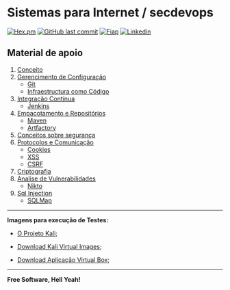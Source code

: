 # Sistemas para Internet / secdevops

[![Hex.pm](https://img.shields.io/hexpm/l/plug.svg)](https://github.com/2TINsecdevops/aulas/blob/master/LICENCE.md) [![GitHub last commit](https://img.shields.io/github/last-commit/google/skia.svg)](https://github.com/2TINsecdevops/aulas/commits/master) [![Fiap](https://img.shields.io/badge/Fiap-2018-ff0080.svg)](https://www.fiap.com.br/) [![Linkedin](https://img.shields.io/badge/Linkedin-hpinfo-00BFFF.svg)](https://www.linkedin.com/in/hpinfo/)

## Material de apoio

1. [Conceito](https://github.com/2TINsecdevops/aulas/blob/master/content/concepts)
2. [Gerencimento de Configuração](https://github.com/2TINsecdevops/aulas/blob/master/content/configuration-management/)
   - [Git](https://github.com/2TINsecdevops/aulas/blob/master/content/configuration-management/git.md)
   - [Infraestructura como Código](https://github.com/2TINsecdevops/aulas/blob/master/content/configuration-management/iac.md)
3. [Integração Contínua](https://github.com/2TINsecdevops/aulas/blob/master/content/ci/ci.md)
   - [Jenkins](https://github.com/2TINsecdevops/aulas/blob/master/content/ci/jenkins)
4. [Empacotamento e Repositórios](https://github.com/2TINsecdevops/aulas/blob/master/content/packages-repositories/packages-repositories.md)
   - [Maven](https://github.com/2TINsecdevops/aulas/blob/master/content/packages-repositories/maven)
   - [Artfactory](https://github.com/2TINsecdevops/aulas/blob/master/content/packages-repositories/art)
5. [Conceitos sobre segurança](https://github.com/2TINsecdevops/aulas/tree/master/content/intro-sec)
6. [Protocolos e Comunicação](https://github.com/2TINsecdevops/aulas/tree/master/content/http)
   - [Cookies](https://github.com/2TINsecdevops/aulas/tree/master/content/cookies)
   - [XSS](https://github.com/2TINsecdevops/aulas/tree/master/content/xss)
   - [CSRF](https://github.com/2TINsecdevops/aulas/tree/master/content/csrf)
7. [Criptografia](https://github.com/2TINsecdevops/aulas/tree/master/content/criptografia)
8. [Analise de Vulnerabilidades](https://github.com/2TINsecdevops/aulas/tree/master/content/va)
   - [Nikto](https://github.com/2TINsecdevops/aulas/tree/master/content/va/nikto.md)
9. [Sql Injection](https://github.com/2TINsecdevops/aulas/tree/master/content/sqli)
    - [SQLMap](https://github.com/2TINsecdevops/aulas/tree/master/content/sqli/sqlmap)
  
---

**Imagens para execução de Testes:**

- [O Projeto Kali](https://www.kali.org/downloads/3/);

- [Download Kali Virtual Images](https://www.offensive-security.com/kali-linux-vmware-virtualbox-image-download/);

- [Download Aplicação Virtual Box](https://www.virtualbox.org/wiki/Downloads);

---

**Free Software, Hell Yeah!**
